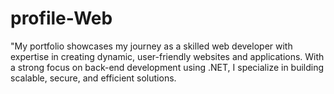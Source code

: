# profile-Web
"My portfolio showcases my journey as a skilled web developer with expertise in creating dynamic, user-friendly websites and applications. With a strong focus on back-end development using .NET, I specialize in building scalable, secure, and efficient solutions.
